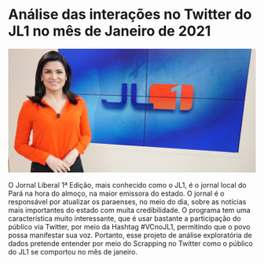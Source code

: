# Análise das interações no Twitter do JL1 no mês de Janeiro de 2021
<p align="center">
  <img src="Dino-dom-01-Pri.jpg" >
</p>
O Jornal Liberal 1ª Edição, mais conhecido como o JL1, é o jornal local do Pará na hora do almoço, na maior emissora do estado. O jornal é o responsável por atualizar os paraenses, no meio do dia, sobre as notícias mais importantes do estado com muita credibilidade.  O programa tem uma característica muito interessante, que é usar bastante a participação do público via Twitter, por meio da Hashtag #VCnoJL1, permitindo que o povo possa manifestar sua voz.  Portanto, esse projeto de análise exploratória de dados pretende entender por meio do Scrapping no Twitter como o público do JL1 se comportou no mês de janeiro.
